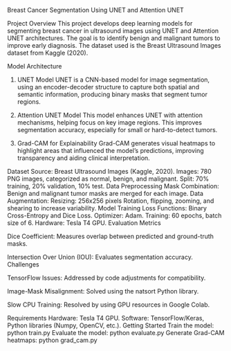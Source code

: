 Breast Cancer Segmentation Using UNET and Attention UNET

Project Overview
This project develops deep learning models for segmenting breast cancer in ultrasound images using UNET and Attention UNET architectures. The goal is to identify benign and malignant tumors to improve early diagnosis. The dataset used is the Breast Ultrasound Images dataset from Kaggle (2020).

Model Architecture
1. UNET Model
UNET is a CNN-based model for image segmentation, using an encoder-decoder structure to capture both spatial and semantic information, producing binary masks that segment tumor regions.

2. Attention UNET Model
This model enhances UNET with attention mechanisms, helping focus on key image regions. This improves segmentation accuracy, especially for small or hard-to-detect tumors.

3. Grad-CAM for Explainability
Grad-CAM generates visual heatmaps to highlight areas that influenced the model’s predictions, improving transparency and aiding clinical interpretation.

Dataset
Source: Breast Ultrasound Images (Kaggle, 2020).
Images: 780 PNG images, categorized as normal, benign, and malignant.
Split: 70% training, 20% validation, 10% test.
Data Preprocessing
Mask Combination: Benign and malignant tumor masks are merged for each image.
Data Augmentation:
Resizing: 256x256 pixels
Rotation, flipping, zooming, and shearing to increase variability.
Model Training
Loss Functions: Binary Cross-Entropy and Dice Loss.
Optimizer: Adam.
Training: 60 epochs, batch size of 6.
Hardware: Tesla T4 GPU.
Evaluation Metrics

Dice Coefficient: Measures overlap between predicted and ground-truth masks.

Intersection Over Union (IOU): Evaluates segmentation accuracy.
Challenges

TensorFlow Issues: Addressed by code adjustments for compatibility.

Image-Mask Misalignment: Solved using the natsort Python library.

Slow CPU Training: Resolved by using GPU resources in Google Colab.

Requirements
Hardware: Tesla T4 GPU.
Software: TensorFlow/Keras, Python libraries (Numpy, OpenCV, etc.).
Getting Started
Train the model:
python train.py
Evaluate the model:
python evaluate.py
Generate Grad-CAM heatmaps:
python grad_cam.py
